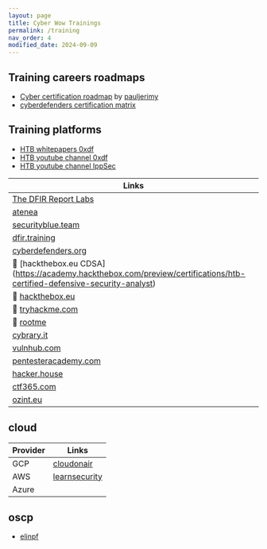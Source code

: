 ```yaml
---
layout: page
title: Cyber Wow Trainings
permalink: /training
nav_order: 4
modified_date: 2024-09-09
---
```


## Training careers roadmaps

* [Cyber certification roadmap](https://pauljerimy.com/security-certification-roadmap/) by [pauljerimy](https://pauljerimy.com)
* [cyberdefenders certification matrix](https://cyberdefenders.org/community/cybersecurity-roadmap/)

## Training platforms

* [HTB whitepapers 0xdf](https://0xdf.gitlab.io/) 
* [HTB youtube channel 0xdf](https://www.youtube.com/@0xdf/videos)
* [HTB youtube channel IppSec](https://www.youtube.com/channel/UCa6eh7gCkpPo5XXUDfygQQA)

| **Links** |
|-----------|
| [The DFIR Report Labs](https://store.thedfirreport.com/collections/dfir-labs) |
| [atenea](https://atenea.ccn-cert.cni.es/home) |
| [securityblue.team](https://securityblue.team) | 
| [dfir.training](https://www.dfir.training/training) | 
| [cyberdefenders.org](https://cyberdefenders.org/) | 
| 🧰 [hackthebox.eu CDSA] (https://academy.hackthebox.com/preview/certifications/htb-certified-defensive-security-analyst) |
| 🧰 [hackthebox.eu](https://hackthebox.eu/) |
| 🧰 [tryhackme.com](https://tryhackme.com) |
| 🧰 [rootme](https://hackthebox.eu/) |
| [cybrary.it](https://www.cybrary.it/) | 
| [vulnhub.com](https://www.vulnhub.com) |
| [pentesteracademy.com](https://www.pentesteracademy.com/activedirectorylab) | 
| [hacker.house](https://hacker.house/training/) | 
| [ctf365.com](https://ctf365.com/) |
| [ozint.eu](https://ozint.eu/) |

## <a name='cloud'></a>cloud

| **Provider** | **Links** | 
|---------------|------------------|
| GCP | [cloudonair](https://cloudonair.withgoogle.com/security) |
| AWS | [learnsecurity](https://learnsecurity.amazon.com/en/index.html) |
| Azure | []() |


## <a name='oscp'></a>oscp

* [elinpf](https://github.com/Elinpf/OSCP-survival-guide/blob/master/README.md)
